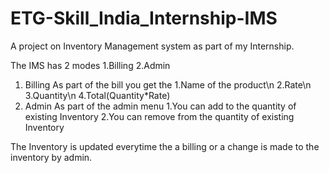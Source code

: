 # ETG-Skill_India_Internship-IMS

A project on Inventory Management system as part of my Internship.

The IMS has 2 modes
1.Billing
2.Admin

1. Billing
     As part of the bill you get the 
        1.Name of the product\n
        2.Rate\n
        3.Quantity\n
        4.Total(Quantity*Rate)
2. Admin
 	As part of the admin menu
	   1.You can add to the quantity of existing Inventory
    	   2.You can remove from the quantity of existing Inventory

The Inventory is updated everytime the a billing or a change is made to the inventory by admin.
